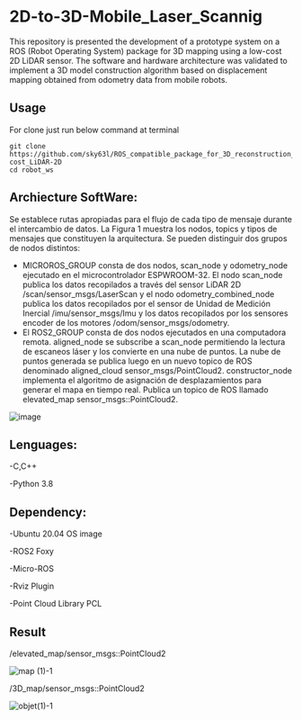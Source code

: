 # 2D-to-3D-Mobile_Laser_Scannig

This repository is presented the development of a prototype system on a ROS (Robot Operating System) package for 3D mapping using a low-cost 2D LiDAR sensor. The software and hardware architecture was validated to implement a 3D model construction algorithm based on displacement mapping obtained from odometry data from mobile robots.


## Usage
For clone just run below command at terminal  
```
git clone https://github.com/sky63l/ROS_compatible_package_for_3D_reconstruction_using_a_Low-cost_LiDAR-2D
cd robot_ws

```

## Archiecture SoftWare: 

Se establece rutas apropiadas para el flujo de cada tipo de mensaje durante el intercambio de datos. La Figura 1 muestra los nodos, topics y tipos de mensajes que constituyen la arquitectura. Se pueden distinguir dos grupos de nodos distintos:
- MICROROS_GROUP consta de dos nodos, scan_node y odometry_node ejecutado en el microcontrolador ESPWROOM-32. El nodo scan_node publica los datos recopilados a través del sensor LiDAR 2D /scan/sensor_msgs/LaserScan y el nodo odometry_combined_node publica los datos recopilados por el sensor de Unidad de Medición Inercial /imu/sensor_msgs/Imu y los datos recopilados por los sensores encoder de los motores /odom/sensor_msgs/odometry.
- El ROS2_GROUP consta de dos nodos ejecutados en una computadora remota. aligned_node se subscribe a scan_node permitiendo la lectura de escaneos láser y los convierte en una nube de puntos. La nube de puntos generada se publica luego en un nuevo topico de ROS denominado aligned_cloud
sensor_msgs/PointCloud2. constructor_node implementa el algoritmo de asignación de desplazamientos para generar el mapa en tiempo real. Publica un topico de ROS llamado elevated_map sensor_msgs::PointCloud2.

![image](https://github.com/sky63l/2D-to-3D-Mobile_Laser_Scannig/assets/91811505/032bd83e-087b-4484-8a42-492a35ab79eb)

## Lenguages: 

-C,C++

-Python 3.8

## Dependency: 

-Ubuntu 20.04 OS image

-ROS2 Foxy

-Micro-ROS

-Rviz Plugin

-Point Cloud Library PCL

## Result

/elevated_map/sensor_msgs::PointCloud2

![map (1)-1](https://github.com/sky63l/2D-to-3D-Mobile_Laser_Scannig/assets/91811505/a8abb2b2-700b-4735-81df-f3f5d477d7f2)

/3D_map/sensor_msgs::PointCloud2

![objet(1)-1](https://github.com/sky63l/2D-to-3D-Mobile_Laser_Scannig/assets/91811505/f69eda4b-e13b-482e-961f-25f2f71726f1)
